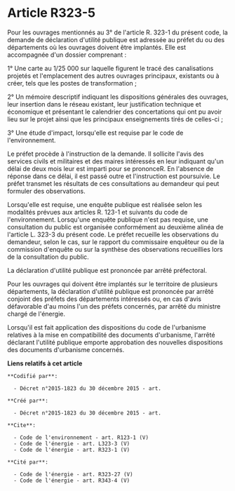 # Article R323-5

Pour les ouvrages mentionnés au 3° de l'article R. 323-1 du présent code, la demande de déclaration d'utilité publique est
adressée au préfet du ou des départements où les ouvrages doivent être implantés. Elle est accompagnée d'un dossier
comprenant : 

1° Une carte au 1/25 000 sur laquelle figurent le tracé des canalisations projetés et l'emplacement des autres ouvrages
principaux, existants ou à créer, tels que les postes de transformation ; 

2° Un mémoire descriptif indiquant les dispositions générales des ouvrages, leur insertion dans le réseau existant, leur
justification technique et économique et présentant le calendrier des concertations qui ont pu avoir lieu sur le projet ainsi
que les principaux enseignements tirés de celles-ci ; 

3° Une étude d'impact, lorsqu'elle est requise par le code de l'environnement. 

Le préfet procède à l'instruction de la demande. Il sollicite l'avis des services civils et militaires et des maires
intéressés en leur indiquant qu'un délai de deux mois leur est imparti pour se prononceR. En l'absence de réponse dans ce
délai, il est passé outre et l'instruction est poursuivie. Le préfet transmet les résultats de ces consultations au demandeur
qui peut formuler des observations. 

Lorsqu'elle est requise, une enquête publique est réalisée selon les modalités prévues aux articles R. 123-1 et suivants du
code de l'environnement. Lorsqu'une enquête publique n'est pas requise, une consultation du public est organisée conformément
au deuxième alinéa de l'article L. 323-3 du présent code. Le préfet recueille les observations du demandeur, selon le cas,
sur le rapport du commissaire enquêteur ou de la commission d'enquête ou sur la synthèse des observations recueillies lors de
la consultation du public. 

La déclaration d'utilité publique est prononcée par arrêté préfectoral. 

Pour les ouvrages qui doivent être implantés sur le territoire de plusieurs départements, la déclaration d'utilité publique
est prononcée par arrêté conjoint des préfets des départements intéressés ou, en cas d'avis défavorable d'au moins l'un des
préfets concernés, par arrêté du ministre chargé de l'énergie. 

Lorsqu'il est fait application des dispositions du code de l'urbanisme relatives à la mise en compatibilité des documents
d'urbanisme, l'arrêté déclarant l'utilité publique emporte approbation des nouvelles dispositions des documents d'urbanisme
concernés.

**Liens relatifs à cet article**

	**Codifié par**:

	  - Décret n°2015-1823 du 30 décembre 2015 - art.

	**Créé par**:

	  - Décret n°2015-1823 du 30 décembre 2015 - art.

	**Cite**:

	  - Code de l'environnement - art. R123-1 (V)
	  - Code de l'énergie - art. L323-3 (V)
	  - Code de l'énergie - art. R323-1 (V)

	**Cité par**:

	  - Code de l'énergie - art. R323-27 (V)
	  - Code de l'énergie - art. R343-4 (V)
